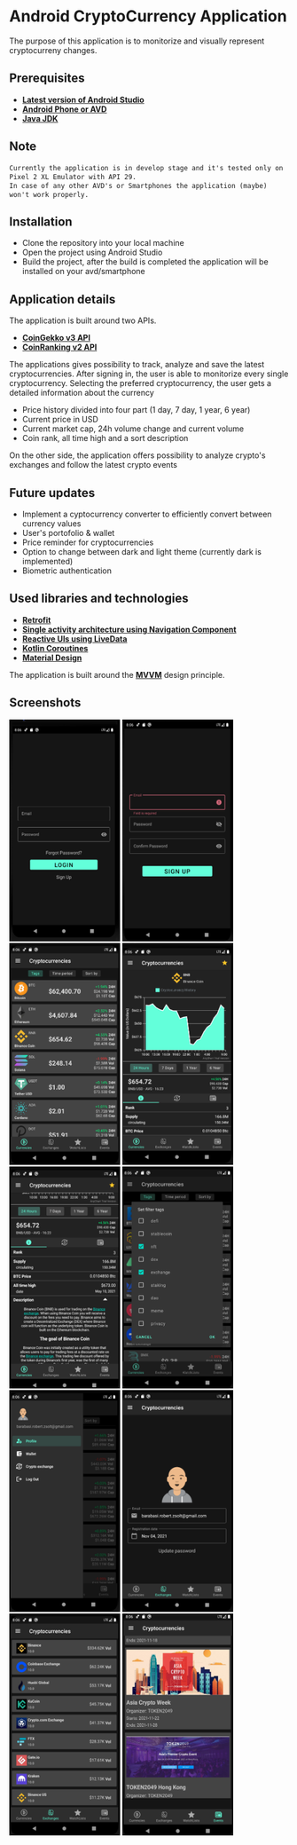 # Android CryptoCurrency Application

The purpose of this application is to monitorize and visually represent cryptocurreny changes.

## Prerequisites

* **[Latest version of Android Studio](https://developer.android.com/studio)**
* **[Android Phone or AVD](https://developer.android.com/studio/run/managing-avds)**
* **[Java JDK](https://www.oracle.com/java/technologies/javase-jdk16-downloads.html)**

## Note

    Currently the application is in develop stage and it's tested only on Pixel 2 XL Emulator with API 29.
    In case of any other AVD's or Smartphones the application (maybe) won't work properly.
 
## Installation
* Clone the repository into your local machine
* Open the project using Android Studio
* Build the project, after the build is completed the application will be installed on your avd/smartphone
 
## Application details

The application is built around two APIs.
* **[CoinGekko v3 API](https://www.coingecko.com/api/documentations/v3)**
* **[CoinRanking v2 API](https://developers.coinranking.com/api/documentation)**

The applications gives possibility to track, analyze and save the latest cryptocurrencies.
After signing in, the user is able to monitorize every single cryptocurrency.
Selecting the preferred cryptocurrency, the user gets a detailed information about the currency
  * Price history divided into four part (1 day, 7 day, 1 year, 6 year)
  * Current price in USD
  * Current market cap, 24h volume change and current volume
  * Coin rank, all time high and a sort description

On the other side, the application offers possibility to analyze crypto's exchanges and
follow the latest crypto events
  
## Future updates

  * Implement a cyptocurrency converter to efficiently convert between currency values
  * User's portofolio & wallet
  * Price reminder for cryptocurrencies
  * Option to change between dark and light theme (currently dark is implemented)
  * Biometric authentication

## Used libraries and technologies

* **[Retrofit](https://square.github.io/retrofit/)**
* **[Single activity architecture using Navigation Component](https://developer.android.com/guide/navigation/navigation-getting-started)**
* **[Reactive UIs using LiveData](https://developer.android.com/topic/libraries/architecture/livedata)**
* **[Kotlin Coroutines](https://kotlinlang.org/docs/coroutines-overview.html)**
* **[Material Design](https://material.io/develop/android)**

The application is built around the **[MVVM](https://en.wikipedia.org/wiki/Model%E2%80%93view%E2%80%93viewmodel)** design principle.
 
## Screenshots
<img src="https://github.com/barabasizsolt/CryptoCurrencyApp/blob/master/screenshots/login.png" width="200" height="400">   <img src="https://github.com/barabasizsolt/CryptoCurrencyApp/blob/master/screenshots/signUp.png" width="200" height="400">   <img src="https://github.com/barabasizsolt/CryptoCurrencyApp/blob/master/screenshots/currencies.png" width="200" height="400">  <img src="https://github.com/barabasizsolt/CryptoCurrencyApp/blob/master/screenshots/details1.png"  width="200" height="400">   <img src="https://github.com/barabasizsolt/CryptoCurrencyApp/blob/master/screenshots/details2.png" width="200" height="400">    <img src="https://github.com/barabasizsolt/CryptoCurrencyApp/blob/master/screenshots/currenciesTagFilter.png" width="200" height="400">   <img src="https://github.com/barabasizsolt/CryptoCurrencyApp/blob/master/screenshots/navDrawer.png" width="200" height="400">    <img src="https://github.com/barabasizsolt/CryptoCurrencyApp/blob/master/screenshots/profile.png" width="200" height="400">    <img src="https://github.com/barabasizsolt/CryptoCurrencyApp/blob/master/screenshots/exchanges.png" width="200" height="400">   <img src="https://github.com/barabasizsolt/CryptoCurrencyApp/blob/master/screenshots/events.png" width="200" height="400">

